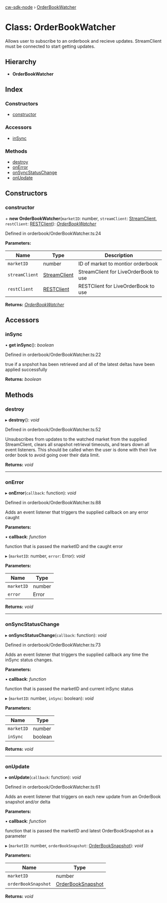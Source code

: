 [cw-sdk-node](../README.md) › [OrderBookWatcher](orderbookwatcher.md)

# Class: OrderBookWatcher

Allows user to subscribe to an orderbook and recieve updates. StreamClient must be
connected to start getting updates.

## Hierarchy

* **OrderBookWatcher**

## Index

### Constructors

* [constructor](orderbookwatcher.md#constructor)

### Accessors

* [inSync](orderbookwatcher.md#insync)

### Methods

* [destroy](orderbookwatcher.md#destroy)
* [onError](orderbookwatcher.md#onerror)
* [onSyncStatusChange](orderbookwatcher.md#onsyncstatuschange)
* [onUpdate](orderbookwatcher.md#onupdate)

## Constructors

###  constructor

\+ **new OrderBookWatcher**(`marketID`: number, `streamClient`: [StreamClient](streamclient.md), `restClient`: [RESTClient](restclient.md)): *[OrderBookWatcher](orderbookwatcher.md)*

Defined in orderbook/OrderBookWatcher.ts:24

**Parameters:**

Name | Type | Description |
------ | ------ | ------ |
`marketID` | number | ID of market to montior orderbook |
`streamClient` | [StreamClient](streamclient.md) | StreamClient for LiveOrderBook to use |
`restClient` | [RESTClient](restclient.md) | RESTClient for LiveOrderBook to use  |

**Returns:** *[OrderBookWatcher](orderbookwatcher.md)*

## Accessors

###  inSync

• **get inSync**(): *boolean*

Defined in orderbook/OrderBookWatcher.ts:22

true if a snpshot has been retrieved and all of the latest deltas have been applied successfully

**Returns:** *boolean*

## Methods

###  destroy

▸ **destroy**(): *void*

Defined in orderbook/OrderBookWatcher.ts:52

Unsubscribes from updates to the watched market from the supplied StreamClient,
clears all snapshot retrieval timeouts, and tears down all event listeners.
This should be called when the user is done with their live order book to avoid going over
their data limit.

**Returns:** *void*

___

###  onError

▸ **onError**(`callback`: function): *void*

Defined in orderbook/OrderBookWatcher.ts:88

Adds an event listener that triggers the supplied callback on any error caught

**Parameters:**

▪ **callback**: *function*

function that is passed the marketID and the caught error

▸ (`marketID`: number, `error`: Error): *void*

**Parameters:**

Name | Type |
------ | ------ |
`marketID` | number |
`error` | Error |

**Returns:** *void*

___

###  onSyncStatusChange

▸ **onSyncStatusChange**(`callback`: function): *void*

Defined in orderbook/OrderBookWatcher.ts:73

Adds an event listener that triggers the supplied callback any time the inSync status changes.

**Parameters:**

▪ **callback**: *function*

function that is passed the marketID and current inSync status

▸ (`marketID`: number, `inSync`: boolean): *void*

**Parameters:**

Name | Type |
------ | ------ |
`marketID` | number |
`inSync` | boolean |

**Returns:** *void*

___

###  onUpdate

▸ **onUpdate**(`callback`: function): *void*

Defined in orderbook/OrderBookWatcher.ts:61

Adds an event listener that triggers on each new update from an OrderBook snapshot and/or delta

**Parameters:**

▪ **callback**: *function*

function that is passed the marketID and latest OrderBookSnapshot as a parameter

▸ (`marketID`: number, `orderBookSnapshot`: [OrderBookSnapshot](../interfaces/orderbooksnapshot.md)): *void*

**Parameters:**

Name | Type |
------ | ------ |
`marketID` | number |
`orderBookSnapshot` | [OrderBookSnapshot](../interfaces/orderbooksnapshot.md) |

**Returns:** *void*
